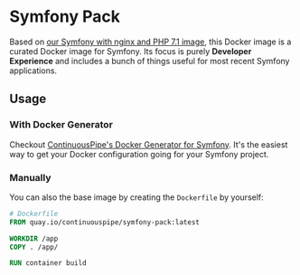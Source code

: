 # Symfony Pack

Based on [our Symfony with nginx and PHP 7.1 image](../symfony/), this Docker image is a curated Docker image for Symfony.
Its focus is purely **Developer Experience** and includes a bunch of things useful for most recent Symfony applications.

## Usage

### With Docker Generator

Checkout [ContinuousPipe's Docker Generator for Symfony](https://github.com/continuouspipe/flex). It's the easiest way
to get your Docker configuration going for your Symfony project.

### Manually

You can also the base image by creating the `Dockerfile` by yourself:

```Dockerfile
# Dockerfile
FROM quay.io/continuouspipe/symfony-pack:latest

WORKDIR /app
COPY . /app/

RUN container build
```
